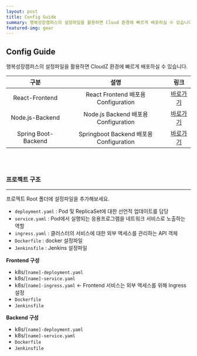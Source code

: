 ```yaml
---
layout: post
title: Config Guide
summary: 행복성장캠퍼스의 설정파일을 활용하면 Cloud 환경에 빠르게 배포하실 수 있습니다.
featured-img: gear
---
```


## Config Guide

행복성장캠퍼스의 설정파일을 활용하면 CloudZ 환경에 빠르게 배포하실 수 있습니다.

| 구분            | 설명            |링크   |
| :-------------: |:-------------:| :-----:|
| React-Frontend  | React Frontend 배포용 Configuration | [바로가기](https://github.com/hitechinfo/config_frontend_react_001)|
| Node.js-Backend      |  Node.js Backend 배포용 Configuration     |   [바로가기](https://github.com/hitechinfo/config_backend_node_001)|
| Spring Boot-Backend      | Springboot Backend 배포용 Configuration     |   [바로가기](https://github.com/hitechinfo/config_backend_springboot_001)|

<br/>
<br/>

### 프로젝트 구조
---------------------------

프로젝트 Root 폴더에 설정파일을 추가해보세요.

* `deployment.yaml` : Pod 및 ReplicaSet에 대한 선언적 업데이트를 담당
* `service.yaml` : Pod에서 실행되는 응용프로그램을 네트워크 서비스로 노출하는 역할
* `ingress.yaml` : 클러스터의 서비스에 대한 외부 액세스를 관리하는 API 객체
* `Dockerfile` : docker 설정파일  
* `Jenkinsfile` : Jenkins 설정파일  

**Frontend 구성**
* k8s/`[name]-deployment.yaml`
* k8s/`[name]-service.yaml`
* k8s/`[name]-ingress.yaml` ← Frontend 서비스는 외부 액세스를 위해 Ingress 설정
* `Dockerfile`
* `Jenkinsfile`

**Backend 구성**
* k8s/`[name]-deployment.yaml`
* k8s/`[name]-service.yaml`
* `Dockerfile`
* `Jenkinsfile`
